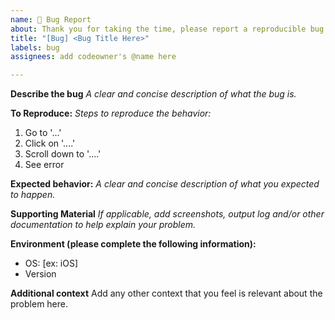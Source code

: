 ```yaml
---
name: 🐛 Bug Report
about: Thank you for taking the time, please report a reproducible bug
title: "[Bug] <Bug Title Here>"
labels: bug
assignees: add codeowner's @name here 

---
```


**Describe the bug**
*A clear and concise description of what the bug is.*

**To Reproduce:**
*Steps to reproduce the behavior:*

1. Go to '...'
2. Click on '....'
3. Scroll down to '....'
4. See error

**Expected behavior:**
*A clear and concise description of what you expected to happen.*

**Supporting Material**
*If applicable, add screenshots, output log and/or other documentation to help explain your problem.*

**Environment (please complete the following information):**

- OS: [ex: iOS]
- Version

**Additional context**
Add any other context that you feel is relevant about the problem here.
